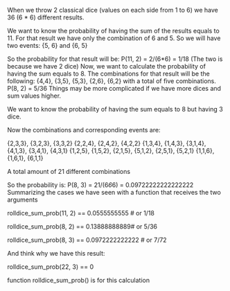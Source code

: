 When we throw 2 classical dice (values on each side from 1 to 6) we have 36 (6 * 6) different results.

We want to know the probability of having the sum of the results equals to 11. For that result we have only the combination of 6 and 5. So we will have two events: {5, 6} and {6, 5}

So the probability for that result will be: 
P(11, 2) = 2/(6*6) = 1/18    (The two is because we have 2 dice)
Now, we want to calculate the probability of having the sum equals to 8. The combinations for that result will be the following: {4,4}, {3,5}, {5,3}, {2,6}, {6,2} with a total of five combinations.
P(8, 2) = 5/36 
Things may be more complicated if we have more dices and sum values higher.

We want to know the probability of having the sum equals to 8 but having 3 dice.

Now the combinations and corresponding events are:

{2,3,3}, {3,2,3}, {3,3,2}
{2,2,4}, {2,4,2}, {4,2,2}
{1,3,4}, {1,4,3}, {3,1,4}, {4,1,3}, {3,4,1}, {4,3,1}
{1,2,5}, {1,5,2}, {2,1,5}, {5,1,2}, {2,5,1}, {5,2,1}
{1,1,6}, {1,6,1}, {6,1,1}

A total amount of 21 different combinations

So the probability is:
P(8, 3) = 21/(6*6*6) = 0.09722222222222222
Summarizing the cases we have seen with a function that receives the two arguments

rolldice_sum_prob(11, 2) == 0.0555555555 # or 1/18

rolldice_sum_prob(8, 2) ==  0.13888888889# or 5/36

rolldice_sum_prob(8, 3) == 0.0972222222222  # or 7/72

And think why we have this result:

rolldice_sum_prob(22, 3) == 0

function rolldice_sum_prob() is for this calculation
